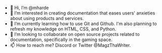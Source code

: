- 👋 Hi, I’m @mharde
- 👀 I’m interested in creating documentation that eases users' anxieties about using products and services.
- 🌱 I’m currently learning how to use Git and Github. I'm also planning to refresh my knowledge on HTML, CSS, and Python.
- 💞️ I’m looking to collaborate on open source projects related to documentation, specifically in the gaming space.
- 📫 How to reach me? Discord or Twitter @MagzThaWriter.

<!---
mharde/mharde is a ✨ special ✨ repository because its `README.md` (this file) appears on your GitHub profile.
You can click the Preview link to take a look at your changes.
--->
